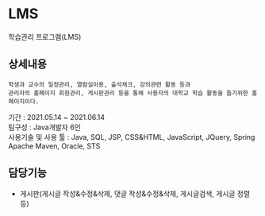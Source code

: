 # LMS
학습관리 프로그램(LMS)


## 상세내용

```
학생과 교수의 일정관리, 열람실이용, 출석체크, 강의관련 활동 등과 
관리자의 홈페이지 회원관리, 게시판관리 등을 통해 사용자의 대학교 학습 활동을 돕기위한 홈페이지이다.
```

기간 : 2021.05.14 ~ 2021.06.14   
팀구성 : Java개발자 6인   
사용기술 및 사용 툴 : Java, SQL, JSP, CSS&HTML, JavaScript, JQuery, Spring   
                      Apache Maven, Oracle, STS  


## 담당기능
* 게시판(게시글 작성&수정&삭제, 댓글 작성&수정&삭제, 게시글검색, 게시글 정렬 등)



